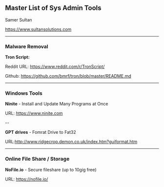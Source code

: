 ## Master List of Sys Admin Tools


Samer Sultan

https://www.sultansolutions.com


----
### Malware Removal

**Tron Script:**

Reddit URL: https://www.reddit.com/r/TronScript/

Github: https://github.com/bmrf/tron/blob/master/README.md



----
### Windows Tools

**Ninite**  - Install and Update Many Programs at Once

URL: https://www.ninite.com

--


**GPT drives** - Fomrat Drive to Fat32 

URL:http://www.ridgecrop.demon.co.uk/index.htm?guiformat.htm


----
### Online File Share / Storage

**NoFile.io** - Secure fileshare (up to 10gig free)

URL: https://nofile.io/
